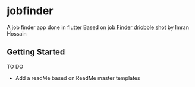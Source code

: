 # jobfinder

A job finder app done in flutter
Based on [job Finder driobble shot](https://dribbble.com/shots/12322909-Job-Finder-App-Design) by Imran Hossain

## Getting Started

TO DO
- Add a readMe based on ReadMe master templates